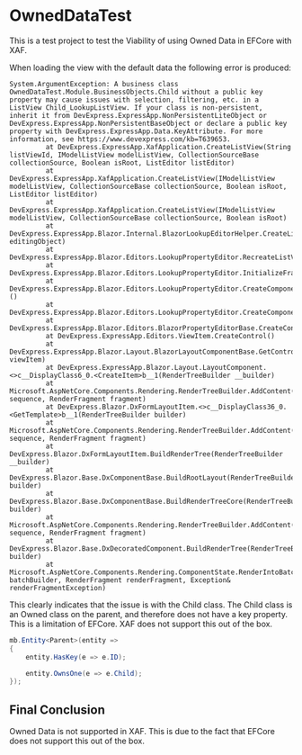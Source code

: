# OwnedDataTest
This is a test project to test the Viability of using Owned Data in EFCore with XAF.

When loading the view with the default data the following error is produced:

```stacktrace
System.ArgumentException: A business class OwnedDataTest.Module.BusinessObjects.Child without a public key property may cause issues with selection, filtering, etc. in a ListView Child_LookupListView. If your class is non-persistent, inherit it from DevExpress.ExpressApp.NonPersistentLiteObject or DevExpress.ExpressApp.NonPersistentBaseObject or declare a public key property with DevExpress.ExpressApp.Data.KeyAttribute. For more information, see https://www.devexpress.com/kb=T639653.
         at DevExpress.ExpressApp.XafApplication.CreateListView(String listViewId, IModelListView modelListView, CollectionSourceBase collectionSource, Boolean isRoot, ListEditor listEditor)
         at DevExpress.ExpressApp.XafApplication.CreateListView(IModelListView modelListView, CollectionSourceBase collectionSource, Boolean isRoot, ListEditor listEditor)
         at DevExpress.ExpressApp.XafApplication.CreateListView(IModelListView modelListView, CollectionSourceBase collectionSource, Boolean isRoot)
         at DevExpress.ExpressApp.Blazor.Internal.BlazorLookupEditorHelper.CreateListViewWithGridListEditor(Object editingObject)
         at DevExpress.ExpressApp.Blazor.Editors.LookupPropertyEditor.RecreateListView()
         at DevExpress.ExpressApp.Blazor.Editors.LookupPropertyEditor.InitializeFrame()
         at DevExpress.ExpressApp.Blazor.Editors.LookupPropertyEditor.CreateComponentAdapter[T]()
         at DevExpress.ExpressApp.Blazor.Editors.LookupPropertyEditor.CreateComponentAdapter()
         at DevExpress.ExpressApp.Blazor.Editors.BlazorPropertyEditorBase.CreateControlCore()
         at DevExpress.ExpressApp.Editors.ViewItem.CreateControl()
         at DevExpress.ExpressApp.Blazor.Layout.BlazorLayoutComponentBase.GetControlComponentContent(ViewItem viewItem)
         at DevExpress.ExpressApp.Blazor.Layout.LayoutComponent.<>c__DisplayClass6_0.<CreateItem>b__1(RenderTreeBuilder __builder)
         at Microsoft.AspNetCore.Components.Rendering.RenderTreeBuilder.AddContent(Int32 sequence, RenderFragment fragment)
         at DevExpress.Blazor.DxFormLayoutItem.<>c__DisplayClass36_0.<GetTemplate>b__1(RenderTreeBuilder builder)
         at Microsoft.AspNetCore.Components.Rendering.RenderTreeBuilder.AddContent(Int32 sequence, RenderFragment fragment)
         at DevExpress.Blazor.DxFormLayoutItem.BuildRenderTree(RenderTreeBuilder __builder)
         at DevExpress.Blazor.Base.DxComponentBase.BuildRootLayout(RenderTreeBuilder builder)
         at DevExpress.Blazor.Base.DxComponentBase.BuildRenderTreeCore(RenderTreeBuilder builder)
         at Microsoft.AspNetCore.Components.Rendering.RenderTreeBuilder.AddContent(Int32 sequence, RenderFragment fragment)
         at DevExpress.Blazor.Base.DxDecoratedComponent.BuildRenderTree(RenderTreeBuilder builder)
         at Microsoft.AspNetCore.Components.Rendering.ComponentState.RenderIntoBatch(RenderBatchBuilder batchBuilder, RenderFragment renderFragment, Exception& renderFragmentException)

```

This clearly indicates that the issue is with the Child class. The Child class is an Owned class on the parent, and 
therefore does not have a key property. This is a limitation of EFCore. XAF does not support this out of the box.

```csharp
mb.Entity<Parent>(entity =>
{
    entity.HasKey(e => e.ID);

    entity.OwnsOne(e => e.Child);
});
```

## Final Conclusion
Owned Data is not supported in XAF. This is due to the fact that EFCore does not support this out of the box.